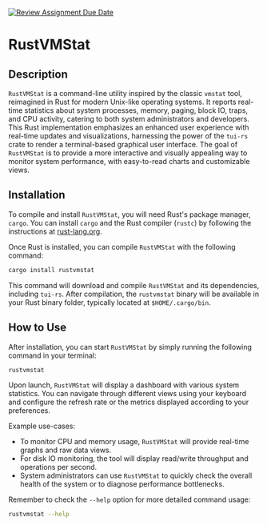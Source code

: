 [![Review Assignment Due Date](https://classroom.github.com/assets/deadline-readme-button-24ddc0f5d75046c5622901739e7c5dd533143b0c8e959d652212380cedb1ea36.svg)](https://classroom.github.com/a/RQfdh2iK)
# RustVMStat

## Description

`RustVMStat` is a command-line utility inspired by the classic `vmstat` tool, reimagined in Rust for modern Unix-like operating systems. It reports real-time statistics about system processes, memory, paging, block IO, traps, and CPU activity, catering to both system administrators and developers. This Rust implementation emphasizes an enhanced user experience with real-time updates and visualizations, harnessing the power of the `tui-rs` crate to render a terminal-based graphical user interface. The goal of `RustVMStat` is to provide a more interactive and visually appealing way to monitor system performance, with easy-to-read charts and customizable views.

## Installation

To compile and install `RustVMStat`, you will need Rust's package manager, `cargo`. You can install `cargo` and the Rust compiler (`rustc`) by following the instructions at [rust-lang.org](https://www.rust-lang.org/tools/install).

Once Rust is installed, you can compile `RustVMStat` with the following command:

```sh
cargo install rustvmstat
```

This command will download and compile `RustVMStat` and its dependencies, including `tui-rs`. After compilation, the `rustvmstat` binary will be available in your Rust binary folder, typically located at `$HOME/.cargo/bin`.

## How to Use

After installation, you can start `RustVMStat` by simply running the following command in your terminal:

```sh
rustvmstat
```

Upon launch, `RustVMStat` will display a dashboard with various system statistics. You can navigate through different views using your keyboard and configure the refresh rate or the metrics displayed according to your preferences.

Example use-cases:

- To monitor CPU and memory usage, `RustVMStat` will provide real-time graphs and raw data views.
- For disk IO monitoring, the tool will display read/write throughput and operations per second.
- System administrators can use `RustVMStat` to quickly check the overall health of the system or to diagnose performance bottlenecks.

Remember to check the `--help` option for more detailed command usage:

```sh
rustvmstat --help
```
